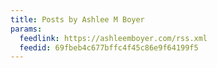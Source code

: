 ```yaml
---
title: Posts by Ashlee M Boyer
params:
  feedlink: https://ashleemboyer.com/rss.xml
  feedid: 69fbeb4c677bffc4f45c86e9f64199f5
---
```


